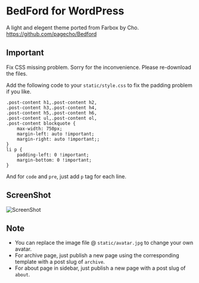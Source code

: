 # BedFord for WordPress
A light and elegent theme ported from Farbox by Cho.
https://github.com/pagecho/Bedford

## Important
Fix CSS missing problem. Sorry for the inconvenience. Please re-download the files.

Add the following code to your `static/style.css` to fix the padding problem if you like.
```
.post-content h1,.post-content h2,
.post-content h3,.post-content h4,
.post-content h5,.post-content h6,
.post-content ul,.post-content ol,
.post-content blockquote {
    max-width: 750px;
    margin-left: auto !important;
    margin-right: auto !important;;
}
li p {
    padding-left: 0 !important;
    margin-bottom: 0 !important;
}
```
And for `code` and `pre`, just add `p` tag for each line.

## ScreenShot
![ScreenShot](https://raw.githubusercontent.com/LjxPrime/bedford/master/screenshot.png)

## Note
* You can replace the image file @ `static/avatar.jpg` to change your own avatar.
* For archive page, just publish a new page using the corresponding template with a post slug of `archive`.
* For about page in sidebar, just publish a new page with a post slug of `about`.
